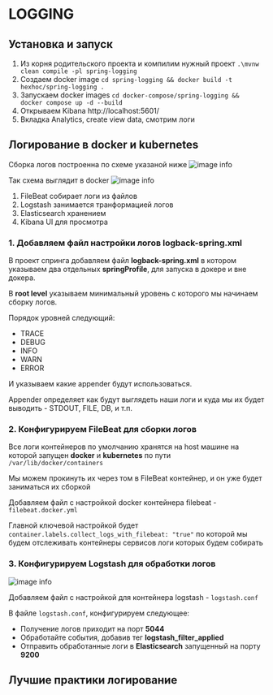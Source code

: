 # LOGGING

## Установка и запуск
1. Из корня родительского проекта и компилим нужный проект `.\mvnw clean compile -pl spring-logging`
2. Создаем docker image `cd spring-logging && docker build -t hexhoc/spring-logging .`
3. Запускаем docker images `cd docker-compose/spring-logging && docker compose up -d --build`
4. Открываем Kibana http://localhost:5601/ 
5. Вкладка Analytics, create view data, смотрим логи

## Логирование в docker и kubernetes

Сборка логов построенна по схеме указаной ниже
![image info](/static/elastic-stack.png)

Так схема выглядит в docker
![image info](/static/services-and-elastic-stack.png)


1. FileBeat собирает логи из файлов
2. Logstash занимается транформацией логов
3. Elasticsearch хранением
4. Kibana UI для просмотра


### 1. Добавляем файл настройки логов logback-spring.xml
В проект спринга добавляем файл **logback-spring.xml** в котором указываем два отдельных **springProfile**, для запуска в докере и вне докера.

В **root level** указываем минимальный уровень с которого мы начинаем сборку логов.

Порядок уровней следующий:
 - TRACE
 - DEBUG
 - INFO
 - WARN
 - ERROR

И указываем какие appender будут использоваться.

Appender определяет как будут выглядеть наши логи и куда мы их будет выводить - STDOUT, FILE, DB, и т.п.

### 2. Конфигурируем FileBeat для сборки логов

Все логи контейнеров по умолчанию хранятся на host машине на которой запущен **docker** и **kubernetes** по пути `/var/lib/docker/containers`

Мы можем прокинуть их через том в FileBeat контейнер, и он уже будет заниматься их сборкой

Добавляем файл с настройкой docker контейнера filebeat - `filebeat.docker.yml`

Главной ключевой настройкой будет `container.labels.collect_logs_with_filebeat: "true"` по которой мы будем отслеживать контейнеры сервисов логи которых будем собирать

### 3. Конфигурируем Logstash для обработки логов

![image info](/static/diagram-logstash-pipeline.png)

Добавляем файл с настройкой для контейнера logstash - `logstash.conf`

В файле `logstash.conf`, конфигурируем следующее:

- Получение логов приходит на порт **5044**
- Обработайте события, добавив тег **logstash_filter_applied**
- Отправить обработанные логи в **Elasticsearch** запущенный на порту **9200**


## Лучшие практики логирование
